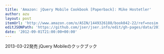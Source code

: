 ```yaml
---
title: 'Amazon: jQuery Mobile Cookbook [Paperback]: Mike Hostetler'
author: azu
layout: post
itemUrl: 'http://www.amazon.com/o/ASIN/1449326188/book042-22/ref=nosim'
editJSONPath: 'https://github.com/jser/jser.info/edit/gh-pages/data/2012/09/index.json'
date: '2012-09-01T21:00:00+00:00'
---
```

2013-03-22発売
jQuery Mobileのクックブック
